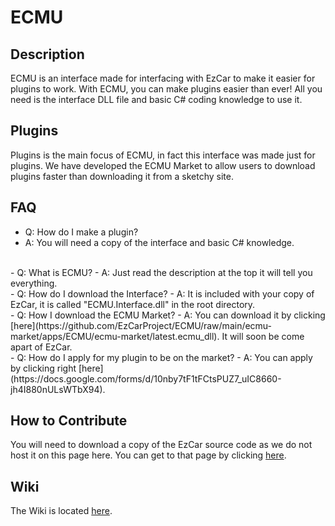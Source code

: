 # ECMU
## Description
ECMU is an interface made for interfacing with EzCar to make it easier for plugins to work. With ECMU, you can make plugins easier than ever! All you need is the interface DLL file and basic C# coding knowledge to use it.

## Plugins
Plugins is the main focus of ECMU, in fact this interface was made just for plugins. We have developed the ECMU Market to allow users to download plugins faster than downloading it from a sketchy site.

## FAQ
- Q: How do I make a plugin?
- A: You will need a copy of the interface and basic C# knowledge.
</br>
- Q: What is ECMU?
- A: Just read the description at the top it will tell you everything.
</br>
- Q: How do I download the Interface?
- A: It is included with your copy of EzCar, it is called "ECMU.Interface.dll" in the root directory.
</br>
- Q: How I download the ECMU Market?
- A: You can download it by clicking [here](https://github.com/EzCarProject/ECMU/raw/main/ecmu-market/apps/ECMU/ecmu-market/latest.ecmu_dll). It will soon be come apart of EzCar.
</br>
- Q: How do I apply for my plugin to be on the market?
- A: You can apply by clicking right [here](https://docs.google.com/forms/d/10nby7tF1tFCtsPUZ7_uIC8660-jh4I880nULsWTbX94).

## How to Contribute
You will need to download a copy of the EzCar source code as we do not host it on this page here. You can get to that page by clicking [here](https://github.com/EzCarProject/EzCar).

## Wiki
The Wiki is located [here](https://github.com/EzCarProject/ECMU/wiki).